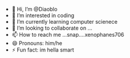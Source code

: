 - 👋 Hi, I’m @Diaoblo
- 👀 I’m interested in coding
- 🌱 I’m currently learning computer scienece
- 💞️ I’m looking to collaborate on ...
- 📫 How to reach me ...snap....xenophanes706
- 😄 Pronouns: him/he
- ⚡ Fun fact: im hella smart

<!---
Diaoblo/Diaoblo is a ✨ special ✨ repository because its `README.md` (this file) appears on your GitHub profile.
You can click the Preview link to take a look at your changes.
--->
